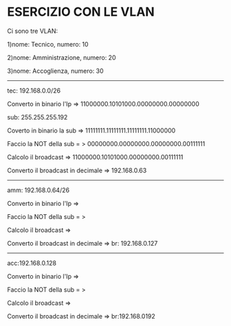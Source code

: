 # ESERCIZIO CON LE VLAN

Ci sono tre VLAN:

1)nome: Tecnico, numero: 10

2)nome: Amministrazione, numero: 20

3)nome: Accoglienza, numero: 30

---------------------------------------------------------------------

tec: 192.168.0.0/26

Converto in binario l'Ip => 11000000.10101000.00000000.00000000

sub: 255.255.255.192

Coverto in binario la sub => 11111111.11111111.11111111.11000000

Faccio la NOT della sub = >  00000000.00000000.00000000.00111111

Calcolo il broadcast => 11000000.10101000.00000000.00111111

Converto il broadcast in decimale => 192.168.0.63

---------------------------------------------------------------------

amm: 192.168.0.64/26

Converto in binario l'Ip =>

Faccio la NOT della sub = >

Calcolo il broadcast =>

Converto il broadcast in decimale => br: 192.168.0.127

---------------------------------------------------------------------

acc:192.168.0.128

Converto in binario l'Ip =>

Faccio la NOT della sub = >

Calcolo il broadcast =>

Converto il broadcast in decimale => br:192.168.0192
